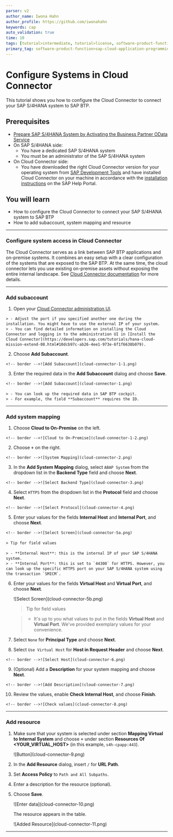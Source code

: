 ```yaml
---
parser: v2
author_name: Iwona Hahn
author_profile: https://github.com/iwonahahn
keywords: cap
auto_validation: true
time: 10
tags: [tutorial>intermediate, tutorial>license, software-product-function>sap-cloud-application-programming-model, programming-tool>node-js, software-product>sap-business-technology-platform, software-product>sap-s-4hana]
primary_tag: software-product-function>sap-cloud-application-programming-model
---
```

# Configure Systems in Cloud Connector
<!-- description --> This tutorial shows you how to configure the Cloud Connector to connect your SAP S/4HANA system to SAP BTP.

## Prerequisites
 - [Prepare SAP S/4HANA System by Activating the Business Partner OData Service](btp-app-ext-service-odata-service)
- On SAP S/4HANA side:
    - You have a dedicated SAP S/4HANA system
    - You must be an administrator of the SAP S/4HANA system
 - On Cloud Connector side:
    - You have downloaded the right Cloud Connector version for your operating system from [SAP Development Tools](https://tools.hana.ondemand.com/#cloud) and have installed Cloud Connector on your machine in accordance with the [installation instructions](https://help.sap.com/viewer/cca91383641e40ffbe03bdc78f00f681/LATEST/en-US/57ae3d62f63440f7952e57bfcef948d3.html) on the SAP Help Portal.

## You will learn
- How to configure the Cloud Connector to connect your SAP S/4HANA system to SAP BTP
- How to add subaccount, system mapping and resource

---

### Configure system access in Cloud Connector

The Cloud Connector serves as a link between SAP BTP applications and on-premise systems. It combines an easy setup with a clear configuration of the systems that are exposed to the SAP BTP. At the same time, the cloud connector lets you use existing on-premise assets without exposing the entire internal landscape. See [Cloud Connector documentation](https://help.sap.com/viewer/cca91383641e40ffbe03bdc78f00f681/LATEST/en-US/e6c7616abb5710148cfcf3e75d96d596.html) for more details.

---
### Add subaccount

1.    Open your [Cloud Connector administration UI](https://localhost:8443/).

    > - Adjust the port if you specified another one during the installation. You might have to use the external IP of your system.
    > - You can find detailed information on installing the Cloud Connector and logging in to the administration UI in [Install the Cloud Connector](https://developers.sap.com/tutorials/hana-cloud-mission-extend-08.html#10dcb97c-ab26-4ee1-973e-6f1f6638b079).


2.    Choose **Add Subaccount**.

    <!-- border -->![Add Subaccount](cloud-connector-1-1.png)

3.    Enter the required data in the **Add Subaccount** dialog and choose **Save**.

    <!-- border -->![Add Subaccount](cloud-connector-1.png)

    > - You can look up the required data in SAP BTP cockpit.
    > - For example, the field **Subaccount** requires the ID.

---
### Add system mapping

1.    Choose **Cloud to On-Premise** on the left.

    <!-- border -->![Cloud to On-Premise](cloud-connector-1-2.png)

2.    Choose <kbd>+</kbd> on the right.

    <!-- border -->![System Mapping](cloud-connector-2.png)

3.    In the **Add System Mapping** dialog, select `ABAP System` from the dropdown list in the **Backend Type** field and choose **Next**.

    <!-- border -->![Select Backend Type](cloud-connector-3.png)

4.    Select `HTTPS` from the dropdown list in the **Protocol** field and choose **Next**.

    <!-- border -->![Select Protocol](cloud-connector-4.png)

5.    Enter your values for the fields **Internal Host** and **Internal Port**, and choose **Next**.

    <!-- border -->![Select Screen](cloud-connector-5a.png)

    > Tip for field values

    > - **Internal Host**: this is the internal IP of your SAP S/4HANA system.
    > - **Internal Port**: this is set to `44300` for HTTPS. However, you can look up the specific HTTPS port on your SAP S/4HANA system using the transaction `SMICM`.

6. Enter your values for the fields **Virtual Host** and **Virtual Port**, and choose **Next**.

    <!-- border -->![Select Screen](cloud-connector-5b.png)

    > Tip for field values

    > - It's up to you what values to put in the fields **Virtual Host** and **Virtual Port**. We've provided exemplary values for your convenience.

7.    Select `None` for **Principal Type** and choose **Next**.

8.    Select `Use Virtual Host` for **Host in Request Header** and choose **Next**.

    <!-- border -->![Select Host](cloud-connector-6.png)

9.    (Optional) Add a **Description** for your system mapping and choose **Next**.

    <!-- border -->![Add Description](cloud-connector-7.png)

10.    Review the values, enable **Check Internal Host**, and choose **Finish**.

    <!-- border -->![Check values](cloud-connector-8.png)


---
### Add resource

1. Make sure that your system is selected under section **Mapping Virtual to Internal System** and choose <kbd>+</kbd> under section **Resources Of <YOUR_VIRTUAL_HOST>** (in this example, `s4h-cpapp:443`).

    <!-- border -->![Button](cloud-connector-9.png)

2. In the **Add Resource** dialog, insert `/` for **URL Path**.

3. Set **Access Policy** to `Path and All Subpaths`.

4. Enter a description for the resource (optional).

5. Choose **Save**.

    <!-- border -->![Enter data](cloud-connector-10.png)

    The resource appears in the table.

    <!-- border -->![Added Resource](cloud-connector-11.png)

---
